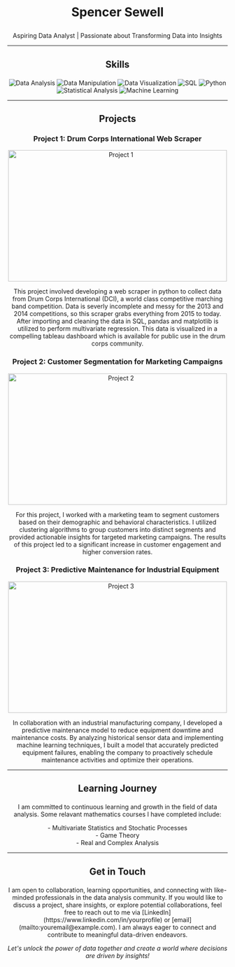 # <p align="center">Spencer Sewell</p>
<p align="center">Aspiring Data Analyst | Passionate about Transforming Data into Insights</p>

---

## <p align="center">Skills</p>

<p align="center">
  <img src="https://img.shields.io/badge/Data%20Analysis-%E2%9C%94%EF%B8%8F-blue" alt="Data Analysis">
  <img src="https://img.shields.io/badge/Data%20Manipulation-%E2%9C%94%EF%B8%8F-blueviolet" alt="Data Manipulation">
  <img src="https://img.shields.io/badge/Data%20Visualization-%E2%9C%94%EF%B8%8F-brightgreen" alt="Data Visualization">
  <img src="https://img.shields.io/badge/SQL-%E2%9C%94%EF%B8%8F-yellow" alt="SQL">
  <img src="https://img.shields.io/badge/Python-%E2%9C%94%EF%B8%8F-yellowgreen" alt="Python">
  <img src="https://img.shields.io/badge/Statistical%20Analysis-%E2%9C%94%EF%B8%8F-orange" alt="Statistical Analysis">
  <img src="https://img.shields.io/badge/Machine%20Learning-%E2%9C%94%EF%B8%8F-red" alt="Machine Learning">
</p>

---

## <p align="center">Projects</p>

### <p align="center">Project 1: Drum Corps International Web Scraper</p>

<p align="center">
  <img src="https://production.assets.dci.org/5d4d02cb694c8b0dc74209c2_-GcnYPzd3bm7L_r2bNgiLIPG9BW7YZ7J.jpg" alt="Project 1" width="500" height="300">
</p>

<p align="center">This project involved developing a web scraper in python to collect data from Drum Corps International (DCI), a world class competitive marching band competition. Data is severly incomplete and messy for the 2013 and 2014 competitions, so this scraper grabs everything from 2015 to today. After importing and cleaning the data in SQL, pandas and matplotlib is utilized to perform multivariate regression. This data is visualized in a compelling tableau dashboard which is available for public use in the drum corps community.</p>

### <p align="center">Project 2: Customer Segmentation for Marketing Campaigns</p>

<p align="center">
  <img src="https://your-project-image-url.com" alt="Project 2" width="500" height="300">
</p>

<p align="center">For this project, I worked with a marketing team to segment customers based on their demographic and behavioral characteristics. I utilized clustering algorithms to group customers into distinct segments and provided actionable insights for targeted marketing campaigns. The results of this project led to a significant increase in customer engagement and higher conversion rates.</p>

### <p align="center">Project 3: Predictive Maintenance for Industrial Equipment</p>

<p align="center">
  <img src="https://your-project-image-url.com" alt="Project 3" width="500" height="300">
</p>

<p align="center">In collaboration with an industrial manufacturing company, I developed a predictive maintenance model to reduce equipment downtime and maintenance costs. By analyzing historical sensor data and implementing machine learning techniques, I built a model that accurately predicted equipment failures, enabling the company to proactively schedule maintenance activities and optimize their operations.</p>

---

## <p align="center">Learning Journey</p>

<p align="center">I am committed to continuous learning and growth in the field of data analysis. Some relavant mathematics courses I have completed include:</p>

<p align="center">
  - Multivariate Statistics and Stochatic Processes<br>
  - Game Theory<br>
  - Real and Complex Analysis
</p>

---

## <p align="center">Get in Touch</p>

<p align="center">I am open to collaboration, learning opportunities, and connecting with like-minded professionals in the data analysis community. If you would like to discuss a project, share insights, or explore potential collaborations, feel free to reach out to me via [LinkedIn](https://www.linkedin.com/in/yourprofile) or [email](mailto:youremail@example.com). I am always eager to connect and contribute to meaningful data-driven endeavors.</p>

<p align="center"><em>Let's unlock the power of data together and create a world where decisions are driven by insights!</em></p>
